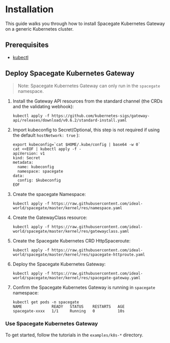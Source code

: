 # Installation

This guide walks you through how to install Spacegate Kubernetes Gateway on a generic Kubernetes cluster.

## Prerequisites

- [kubectl](https://kubernetes.io/docs/tasks/tools/)

## Deploy Spacegate Kubernetes Gateway

> Note: Spacegate Kubernetes Gateway can only run in the `spacegate` namespace.

1. Install the Gateway API resources from the standard channel (the CRDs and the validating webhook):

    ```
    kubectl apply -f https://github.com/kubernetes-sigs/gateway-api/releases/download/v0.6.2/standard-install.yaml
    ```

1. Import kubeconfig to Secret(Optional, this step is not required if using the default `hostNetwork: true` ):

    ```
    export kubeconfig=`cat $HOME/.kube/config | base64 -w 0`
    cat <<EOF | kubectl apply -f -
    apiVersion: v1
    kind: Secret
    metadata:
      name: kubeconfig
      namespace: spacegate
    data:
      config: $kubeconfig
    EOF
    ```

1. Create the spacegate Namespace:

    ```
    kubectl apply -f https://raw.githubusercontent.com/ideal-world/spacegate/master/kernel/res/namespace.yaml
    ```

1. Create the GatewayClass resource:

    ```
    kubectl apply -f https://raw.githubusercontent.com/ideal-world/spacegate/master/kernel/res/gatewayclass.yaml
    ```

1. Create the Spacegate Kubernetes CRD HttpSpaceroute:

    ```
    kubectl apply -f https://raw.githubusercontent.com/ideal-world/spacegate/master/kernel/res/spacegate-httproute.yaml
    ```

1. Deploy the Spacegate Kubernetes Gateway:

    ```
    kubectl apply -f https://raw.githubusercontent.com/ideal-world/spacegate/master/kernel/res/spacegate-gateway.yaml
    ```

1. Confirm the Spacegate Kubernetes Gateway is running in `spacegate` namespace:

    ```
    kubectl get pods -n spacegate
    NAME             READY   STATUS    RESTARTS   AGE
    spacegate-xxxx   1/1     Running   0          10s
    ```

### Use Spacegate Kubernetes Gateway

To get started, follow the tutorials in the `examples/k8s-*` directory.